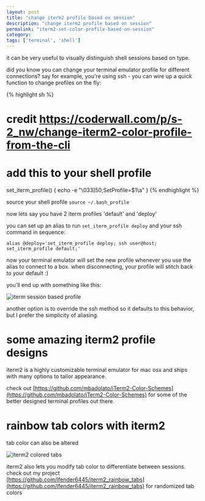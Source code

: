 ```yaml
---
layout: post
title: "change iterm2 profile based on session"
description: "change iterm2 profile based on session"
permalink: "iterm2-set-color-profile-based-on-session"
category:
tags: ['terminal', 'shell']
---
```


it can be very useful to visually distinguish shell sessions based on type.

did you know you can change your terminal emulator profile for different connections? say for example, you're using ssh - you can wire up a quick function to change profiles on the fly:

{% highlight sh %}
# credit https://coderwall.com/p/s-2_nw/change-iterm2-color-profile-from-the-cli
# add this to your shell profile
set_iterm_profile() { echo -e "\033]50;SetProfile=$1\a" }
{% endhighlight %}

source your shell profile `source ~/.bash_profile`

now lets say you have 2 iterm profiles 'default' and 'deploy'

you can set up an alias to run `set_iterm_profile deploy` and your ssh command in sequence:

```
alias @deploy='set_iterm_profile deploy; ssh user@host; set_iterm_profile default;'
```

now your terminal emulator will set the new profile whenever you use the alias to connect to a box. when disconnecting, your profile will stitch back to your default :)

you'll end up with something like this:

![iterm session based profile](http://i.imgur.com/0vcioTN.png)

another option is to override the ssh method so it defaults to this behavior, but I prefer the simplicity of aliasing.


# some amazing iterm2 profile designs
iterm2 is a highly customizable terminal emulator for mac osx and ships with many options to tailor appearance.

check out [https://github.com/mbadolato/iTerm2-Color-Schemes](https://github.com/mbadolato/iTerm2-Color-Schemes) for some of the better designed terminal profiles out there.

# rainbow tab colors with iterm2
tab color can also be altered

![iterm2 colored tabs](http://i.imgur.com/lAMHLEJ.png?4)

iterm2 also lets you modify tab color to differentiate between sessions. check out my project [https://github.com/lfender6445/iterm2_rainbow_tabs](https://github.com/lfender6445/iterm2_rainbow_tabs) for randomized tab colors



